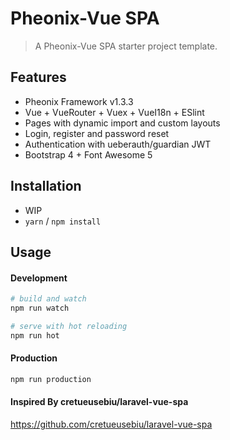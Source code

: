 # Pheonix-Vue SPA 


> A Pheonix-Vue SPA starter project template.

## Features

- Pheonix Framework v1.3.3 
- Vue + VueRouter + Vuex + VueI18n + ESlint
- Pages with dynamic import and custom layouts
- Login, register and password reset
- Authentication with ueberauth/guardian JWT
- Bootstrap 4 + Font Awesome 5

## Installation

-  WIP
- `yarn` / `npm install`

## Usage

#### Development

```bash
# build and watch
npm run watch

# serve with hot reloading
npm run hot
```

#### Production

```bash
npm run production
```

#### Inspired By cretueusebiu/laravel-vue-spa
https://github.com/cretueusebiu/laravel-vue-spa